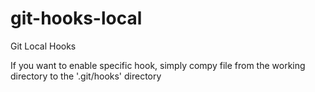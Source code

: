 # git-hooks-local
Git Local Hooks

If you want to enable specific hook, simply compy file from the working directory to the '.git/hooks' directory
